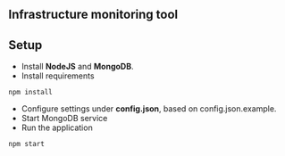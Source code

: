 ## Infrastructure monitoring tool

## Setup

* Install **NodeJS** and **MongoDB**.
* Install requirements
```
npm install
```
* Configure settings under **config.json**, based on config.json.example.
* Start MongoDB service
* Run the application
```
npm start
```

